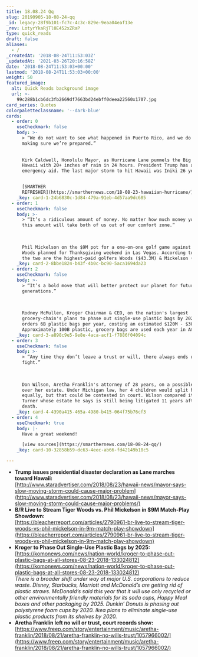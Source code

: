 ```yaml
---
title: 18.08.24 Qq
slug: 20190905-18-08-24-qq
_id: legacy-28f9b101-fc7c-4c3c-829e-9eaa04eaf13e
_rev: LotyrYkaRjTl0E452xZRaP
type: quick_reads
draft: false
aliases:
  - /
_createdAt: '2018-08-24T11:53:03Z'
_updatedAt: '2021-03-26T20:16:58Z'
date: '2018-08-24T11:53:03+00:00'
lastmod: '2018-08-24T11:53:03+00:00'
weight: 50
featured_image:
  alt: Quick Reads background image
  url: >-
    99c288b1cb6dc3fb2669df7663bd24ebff0deea22560x1707.jpg
card_series: Quotes
colorpaletteclassname: '--dark-blue'
cards:
  - order: 0
    useCheckmark: false
    body: >-
      > “We do not want to see what happened in Puerto Rico, and we do that by
      making sure we’re prepared.”  
        
        
      Kirk Caldwell, Honolulu Mayor, as Hurricane Lane pummels the Big Island of
      Hawaii with 20+ inches of rain in 24 hours. President Trump has authorized
      emergency aid. The last major storm to hit Hawaii was Iniki 26 years ago.


      [SMARTHER
      REFRESHER](https://smarthernews.com/18-08-23-hawaiian-hurricane/)
    _key: card-1-24b6830c-1d84-479a-91eb-4d57aa9dc685
  - order: 1
    useCheckmark: false
    body: >-
      > “It’s a ridiculous amount of money. No matter how much money you have,
      this amount will take both of us out of our comfort zone.”  
        
        
        
      Phil Mickelson on the $9M pot for a one-on-one golf game against Tiger
      Woods planned for Thanksgiving weekend in Las Vegas. According to Forbes,
      the two are the highest-paid golfers Woods ($43.3M) & Mickelson ($41.3M).
    _key: card-2-8bbe1824-b43f-4b0c-bc90-5aca1694da23
  - order: 2
    useCheckmark: false
    body: >-
      > “It’s a bold move that will better protect our planet for future
      generations.”  
        
        
        
      Rodney McMullen, Kroger Chairman & CEO, on the nation's largest
      grocery-chain's plans to phase out single-use plastic bags by 2025. Kroger
      orders 6B plastic bags per year, costing an estimated $120M - $300M.
      Approximately 100B plastic, grocery bags are used each year in America.
    _key: card-3-a898c9e5-9e8e-4aca-acf1-f7886f04094c
  - order: 3
    useCheckmark: false
    body: >-
      > “Any time they don’t leave a trust or will, there always ends up being a
      fight.”  
        
        
        
      Don Wilson, Aretha Franklin's attorney of 28 years, on a possible battle
      over her estate. Under Michigan law, her 4 children would split her assets
      equally, but that could be contested in court. Wilson compared it to Ike
      Turner whose estate he says is still being litigated 11 years after his
      death.
    _key: card-4-4390a415-465a-4980-b415-064f75b76cf3
  - order: 4
    useCheckmark: true
    body: |-
      Have a great weekend!

      [view sources](https://smarthernews.com/18-08-24-qq/)
    _key: card-10-32858b59-dc63-4eec-ab66-fd42149b18c5

---
```

* **Trump issues presidential disaster declaration as Lane marches toward Hawaii:**  
[http://www.staradvertiser.com/2018/08/23/hawaii-news/mayor-says-slow-moving-storm-could-cause-major-problem](http://www.staradvertiser.com/2018/08/23/hawaii-news/mayor-says-slow-moving-storm-could-cause-major-problems/)
* **B/R Live to Stream Tiger Woods vs. Phil Mickelson in $9M Match-Play Showdown:**  
[https://bleacherreport.com/articles/2790961-br-live-to-stream-tiger-woods-vs-phil-mickelson-in-9m-match-play-showdown](https://bleacherreport.com/articles/2790961-br-live-to-stream-tiger-woods-vs-phil-mickelson-in-9m-match-play-showdown)
* **Kroger to Phase Out Single-Use Plastic Bags by 2025:**  
[https://komonews.com/news/nation-world/kroger-to-phase-out-plastic-bags-at-all-stores-08-23-2018-133024812](https://komonews.com/news/nation-world/kroger-to-phase-out-plastic-bags-at-all-stores-08-23-2018-133024812)  
_There is a broader shift under way at major U.S. corporations to reduce waste. Disney, Starbucks, Marriott and McDonald’s are getting rid of plastic straws. McDonald’s said this year that it will use only recycled or other environmentally friendly materials for its soda cups, Happy Meal boxes and other packaging by 2025. Dunkin’ Donuts is phasing out polystyrene foam cups by 2020. Ikea plans to eliminate single-use plastic products from its shelves by 2020._
* **Aretha Franklin left no will or trust, court records show:**  
[https://www.freep.com/story/entertainment/music/aretha-franklin/2018/08/21/aretha-franklin-no-wills-trust/1057966002/](https://www.freep.com/story/entertainment/music/aretha-franklin/2018/08/21/aretha-franklin-no-wills-trust/1057966002/)